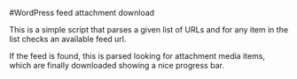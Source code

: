#WordPress feed attachment download

This is a simple script that parses a given list of URLs 
and for any item in the list checks an available feed url. 

If the feed is found, this is parsed looking for attachment 
media items, which are finally downloaded showing a nice progress bar.
 
 
